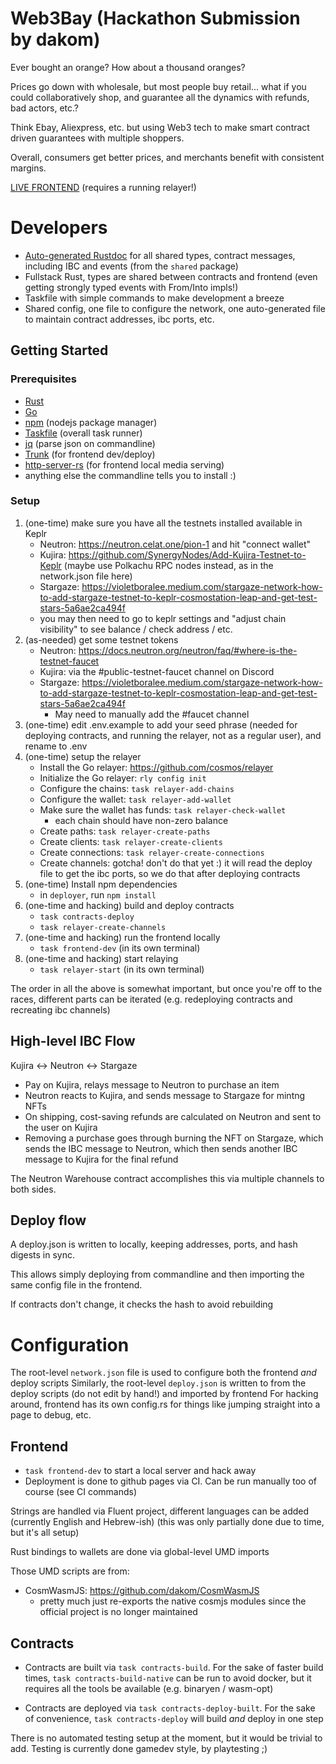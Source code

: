 # Web3Bay (Hackathon Submission by dakom)

Ever bought an orange? How about a thousand oranges?

Prices go down with wholesale, but most people buy retail... what if you could collaboratively shop, and guarantee all the dynamics with refunds, bad actors, etc.?

Think Ebay, Aliexpress, etc. but using Web3 tech to make smart contract driven guarantees with multiple shoppers.

Overall, consumers get better prices, and merchants benefit with consistent margins.

[LIVE FRONTEND](https://dakom.github.io/w3bay/) (requires a running relayer!)

# Developers

* [Auto-generated Rustdoc](https://dakom.github.io/w3bay/doc/shared/) for all shared types, contract messages, including IBC and events (from the `shared` package)
* Fullstack Rust, types are shared between contracts and frontend (even getting strongly typed events with From/Into impls!)
* Taskfile with simple commands to make development a breeze
* Shared config, one file to configure the network, one auto-generated file to maintain contract addresses, ibc ports, etc.

## Getting Started

### Prerequisites

* [Rust](https://www.rust-lang.org/)
* [Go](https://go.dev/)
* [npm](https://docs.npmjs.com/downloading-and-installing-node-js-and-npm) (nodejs package manager)
* [Taskfile](https://taskfile.dev) (overall task runner) 
* [jq](https://jqlang.github.io/jq/download/) (parse json on commandline)
* [Trunk](https://trunkrs.dev/) (for frontend dev/deploy)
* [http-server-rs](https://github.com/http-server-rs/http-server) (for frontend local media serving)
* anything else the commandline tells you to install :)

### Setup

1. (one-time) make sure you have all the testnets installed available in Keplr
   - Neutron: https://neutron.celat.one/pion-1 and hit "connect wallet"
   - Kujira: https://github.com/SynergyNodes/Add-Kujira-Testnet-to-Keplr (maybe use Polkachu RPC nodes instead, as in the network.json file here)
   - Stargaze: https://violetboralee.medium.com/stargaze-network-how-to-add-stargaze-testnet-to-keplr-cosmostation-leap-and-get-test-stars-5a6ae2ca494f
   - you may then need to go to keplr settings and "adjust chain visibility" to see balance / check address / etc.
2. (as-needed) get some testnet tokens
   - Neutron: https://docs.neutron.org/neutron/faq/#where-is-the-testnet-faucet
   - Kujira: via the #public-testnet-faucet channel on Discord
   - Stargaze: https://violetboralee.medium.com/stargaze-network-how-to-add-stargaze-testnet-to-keplr-cosmostation-leap-and-get-test-stars-5a6ae2ca494f
      - May need to manually add the #faucet channel
3. (one-time) edit .env.example to add your seed phrase (needed for deploying contracts, and running the relayer, not as a regular user), and rename to .env
4. (one-time) setup the relayer
   - Install the Go relayer: https://github.com/cosmos/relayer
   - Initialize the Go relayer: `rly config init`
   - Configure the chains: `task relayer-add-chains`
   - Configure the wallet: `task relayer-add-wallet`
   - Make sure the wallet has funds: `task relayer-check-wallet`
      - each chain should have non-zero balance
   - Create paths: `task relayer-create-paths`
   - Create clients: `task relayer-create-clients`
   - Create connections: `task relayer-create-connections`
   - Create channels: gotcha! don't do that yet :) it will read the deploy file to get the ibc ports, so we do that after deploying contracts
5. (one-time) Install npm dependencies
   - in `deployer`, run `npm install`
6. (one-time and hacking) build and deploy contracts
   - `task contracts-deploy`
   - `task relayer-create-channels`
7. (one-time and hacking) run the frontend locally
   - `task frontend-dev` (in its own terminal)
8. (one-time and hacking) start relaying
   - `task relayer-start` (in its own terminal)

The order in all the above is somewhat important, but once you're off to the races, different parts can be iterated (e.g. redeploying contracts and recreating ibc channels)

## High-level IBC Flow

Kujira <-> Neutron <-> Stargaze

* Pay on Kujira, relays message to Neutron to purchase an item
* Neutron reacts to Kujira, and sends message to Stargaze for mintng NFTs
* On shipping, cost-saving refunds are calculated on Neutron and sent to the user on Kujira
* Removing a purchase goes through burning the NFT on Stargaze, which sends the IBC message to Neutron, which then sends another IBC message to Kujira for the final refund

The Neutron Warehouse contract accomplishes this via multiple channels to both sides.

## Deploy flow

A deploy.json is written to locally, keeping addresses, ports, and hash digests in sync.

This allows simply deploying from commandline and then importing the same config file in the frontend.

If contracts don't change, it checks the hash to avoid rebuilding

# Configuration

The root-level `network.json` file is used to configure both the frontend *and* deploy scripts
Similarly, the root-level `deploy.json` is written to from the deploy scripts (do not edit by hand!) and imported by frontend
For hacking around, frontend has its own config.rs for things like jumping straight into a page to debug, etc.

## Frontend

* `task frontend-dev` to start a local server and hack away
* Deployment is done to github pages via CI. Can be run manually too of course (see CI commands)

Strings are handled via Fluent project, different languages can be added (currently English and Hebrew-ish)
(this was only partially done due to time, but it's all setup)

Rust bindings to wallets are done via global-level UMD imports

Those UMD scripts are from:

* CosmWasmJS: https://github.com/dakom/CosmWasmJS
   - pretty much just re-exports the native cosmjs modules since the official project is no longer maintained

## Contracts

* Contracts are built via `task contracts-build`. For the sake of faster build times, `task contracts-build-native` can be run to avoid docker, but it requires all the tools be available (e.g. binaryen / wasm-opt)

* Contracts are deployed via `task contracts-deploy-built`. For the sake of convenience, `task contracts-deploy` will build _and_ deploy in one step

There is no automated testing setup at the moment, but it would be trivial to add. Testing is currently done gamedev style, by playtesting ;)